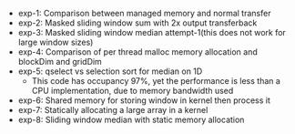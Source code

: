 - exp-1: Comparison between managed memory and normal transfer
- exp-2: Masked sliding window sum with 2x output transferback
- exp-3: Masked sliding window median attempt-1(this does not work for large window sizes)
- exp-4: Comparison of per thread malloc memory allocation and blockDim and gridDim
- exp-5: qselect vs selection sort for median on 1D
  + This code has occupancy 97%, yet the performance is less than a CPU implementation, due to memory bandwidth used
- exp-6: Shared memory for storing window in kernel then process it
- exp-7: Statically allocating a large array in a kernel
- exp-8: Sliding window median with static memory allocation
